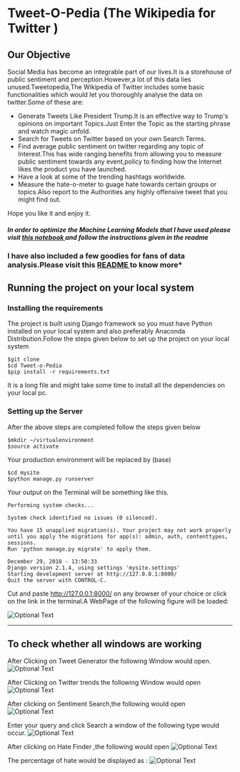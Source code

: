 # Tweet-O-Pedia (The Wikipedia for Twitter )

## Our Objective
Social Media has become an integrable part of our lives.It is a storehouse of public sentiment and perception.However,a lot of this data lies unused.Tweetopedia,The Wikipedia of Twitter includes some basic functionalities which would let you thoroughly analyse the data on twitter.Some of these are:
  <ul>
    <li>Generate Tweets Like President Trump.It is an effective way to Trump's opinions on important Topics.Just Enter the Topic as the starting phrase and watch magic unfold.</li>
    <li>Search for Tweets on Twitter based on your own Search Terms.</li>
    <li>Find average public sentiment on twitter regarding any topic of Interest.This has wide ranging benefits from allowing you to measure public sentiment towards any event,policy to finding how the Internet likes the product you have launched.</li>
    <li>Have a look at some of the trending hashtags worldwide.</li>
    <li>Measure the hate-o-meter to guage hate towards certain groups or topics.Also report to the Authorities any highly offensive tweet that you might find out.</li></ul>
Hope you like it and enjoy it.

#### *In order to optimize the Machine Learning Models that I have used please visit* <a href="https://github.com/avinsit123/Tweetopedia_Collab_Notebooks"> *this notebook* </a> *and follow the instructions given in the readme*

### I have also included a few goodies for fans of data analysis.Please visit this <a href ="https://github.com/avinsit123/Tweet-o-Pedia/tree/master/mysite"> README </a> to know more*

## Running the project on your local system

### Installing the requirements
The project is built using Django framework so you must have Python installed on your local system and also preferably Anaconda Distribution.Follow the steps given below to set up the project on your local system

```terminal
$git clone 
$cd Tweet-o-Pedia 
$pip install -r requirements.txt 
```
 It is a long file and might take some time to install all the dependencies on your local pc.
 
 ### Setting up the Server
 
 After the above steps are completed follow the steps given below
 ```terminal
 $mkdir ~/virtualenvironment
 $source activate
 ```
 Your production environment will be replaced by (base)
 
 ```terminal
 $cd mysite
 $python manage.py runserver 
 ```
 
 Your output on the Terminal will be something like this.
 
 ```
 Performing system checks...

System check identified no issues (0 silenced).

You have 15 unapplied migration(s). Your project may not work properly until you apply the migrations for app(s): admin, auth, contenttypes, sessions.
Run 'python manage.py migrate' to apply them.

December 29, 2018 - 13:50:33
Django version 2.1.4, using settings 'mysite.settings'
Starting development server at http://127.0.0.1:8000/
Quit the server with CONTROL-C.
 ```
 
 Cut and paste http://127.0.0.1:8000/ on any browser of your choice or click on the link in the terminal.A WebPage of the following figure will be loaded:
 
 
 ![Optional Text](../master/Photos/screenomatic.png)
 
 <hr>
  
  
  ## To check whether all windows are working
  
  After Clicking on Tweet Generator the following Window would open.
  ![Optional Text](../master/Photos/pc6.png)
  
  After Clicking on Twitter trends the following Window would open
   ![Optional Text](../master/Photos/pc4.png)
   
  After clicking on Sentiment Search,the following would open
   ![Optional Text](../master/Photos/pc5.png)
   
  Enter your query and click Search a window of the following type would occur.
   ![Optional Text](../master/Photos/pic3.png)
   
  After clicking on Hate Finder ,the following would open
   ![Optional Text](../master/Photos/pic3.png)
   
  The percentage of hate would be displayed as :
    ![Optional Text](../master/Photos/pic3.png)
  
   
  
